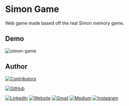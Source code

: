 # Simon Game
Web game made based off the real Simon memory game.

## Demo
![simon-game](simon-game.gif)

## Author
[![Contributors](https://contrib.rocks/image?repo=amelialwx/Simon-Game)](https://github.com/amelialwx/Simon-Game/graphs/contributors)

[![GitHub](https://img.shields.io/badge/GitHub-000000?style=for-the-badge&logo=github&logoColor=white)](https://github.com/amelialwx)

[![LinkedIn](https://img.shields.io/badge/LinkedIn-0077B5?style=for-the-badge&logo=github&logoColor=white)](https://linkedin.com/in/amelialwx)
[![Website](https://img.shields.io/badge/website-000000?style=for-the-badge&logo=About.me&logoColor=white)](https://amelialwx.github.io)
[![Gmail](https://img.shields.io/badge/Gmail-D14836?style=for-the-badge&logo=gmail&logoColor=white)](mailto:weixili@g.harvard.edu)
[![Medium](https://img.shields.io/badge/Medium-12100E?style=for-the-badge&logo=medium&logoColor=white)](https://amelialwx.medium.com)
[![Instagram](https://img.shields.io/badge/Instagram-E4405F?style=for-the-badge&logo=instagram&logoColor=white)](https://instagram.com/dplyrr)
